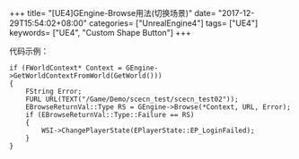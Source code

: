 +++
title= "[UE4]GEngine-Browse用法(切换场景)"
date= "2017-12-29T15:54:02+08:00"
categories= ["UnrealEngine4"]
tags= ["UE4"]
keywords= ["UE4", "Custom Shape Button"]
+++

代码示例：

	if (FWorldContext* Context = GEngine->GetWorldContextFromWorld(GetWorld()))
	{
		FString Error;
		FURL URL(TEXT("/Game/Demo/scecn_test/scecn_test02"));
		EBrowseReturnVal::Type RS = GEngine->Browse(*Context, URL, Error);
		if (EBrowseReturnVal::Type::Failure == RS)
		{
			WSI->ChangePlayerState(EPlayerState::EP_LoginFailed);
		}
	}
